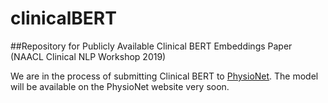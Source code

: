 # clinicalBERT
##Repository for Publicly Available Clinical BERT Embeddings Paper (NAACL Clinical NLP Workshop 2019)


We are in the process of submitting Clinical BERT to [PhysioNet](https://physionet.org/). The model will be available on the PhysioNet website very soon. 


